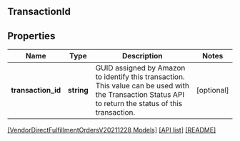 ## TransactionId

## Properties

Name | Type | Description | Notes
------------ | ------------- | ------------- | -------------
**transaction_id** | **string** | GUID assigned by Amazon to identify this transaction. This value can be used with the Transaction Status API to return the status of this transaction. | [optional]

[[VendorDirectFulfillmentOrdersV20211228 Models]](../) [[API list]](../../Api) [[README]](../../../README.md)
